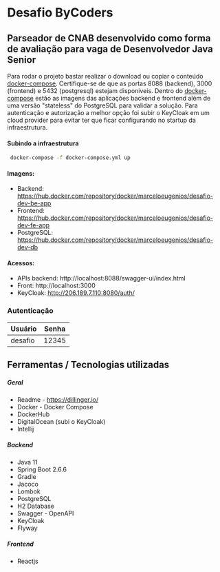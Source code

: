 # Desafio ByCoders

## Parseador de CNAB desenvolvido como forma de avaliação para vaga de Desenvolvedor Java Senior

Para rodar o projeto bastar realizar o download ou copiar o conteúdo [docker-compose](https://github.com/marceloeugenios/desafio-dev/blob/main/parser/docker-compose.yml). Certifique-se de que as portas 8088 (backend), 3000 (frontend) e 5432 (postgresql) estejam disponiveis.
Dentro do [docker-compose](https://github.com/marceloeugenios/desafio-dev/blob/main/parser/docker-compose.yml) estão as imagens das aplicações backend e frontend além de uma versão "stateless" do PostgreSQL para validar a solução. Para autenticação e autorização a melhor opção foi subir o KeyCloak em um cloud provider para evitar ter que ficar configurando no startup da infraestrutura.

#### Subindo a infraestrutura

```sh
 docker-compose -f docker-compose.yml up
```

#### Imagens:

- Backend: https://hub.docker.com/repository/docker/marceloeugenios/desafio-dev-be-app
- Frontend: https://hub.docker.com/repository/docker/marceloeugenios/desafio-dev-fe-app
- PostgreSQL: https://hub.docker.com/repository/docker/marceloeugenios/desafio-dev-db

#### Acessos:

- APIs backend: http://localhost:8088/swagger-ui/index.html
- Front: http://localhost:3000
- KeyCloak: http://206.189.7.110:8080/auth/

### Autenticação

| Usuário | Senha |
| ------- | ----- |
| desafio | 12345 |

## Ferramentas / Tecnologias utilizadas

##### Geral

- Readme - https://dillinger.io/
- Docker - Docker Compose
- DockerHub
- DigitalOcean (subi o KeyCloak)
- Intellij

##### Backend

- Java 11
- Spring Boot 2.6.6
- Gradle
- Jacoco
- Lombok
- PostgreSQL
- H2 Database
- Swagger - OpenAPI
- KeyCloak
- Flyway

##### Frontend

- Reactjs
